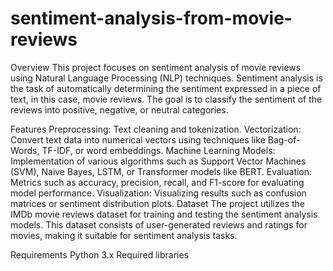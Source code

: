 # sentiment-analysis-from-movie-reviews

Overview
This project focuses on sentiment analysis of movie reviews using Natural Language Processing (NLP) techniques. Sentiment analysis is the task of automatically determining the sentiment expressed in a piece of text, in this case, movie reviews. The goal is to classify the sentiment of the reviews into positive, negative, or neutral categories.

Features
Preprocessing: Text cleaning and tokenization.
Vectorization: Convert text data into numerical vectors using techniques like Bag-of-Words, TF-IDF, or word embeddings.
Machine Learning Models: Implementation of various algorithms such as Support Vector Machines (SVM), Naive Bayes, LSTM, or Transformer models like BERT.
Evaluation: Metrics such as accuracy, precision, recall, and F1-score for evaluating model performance.
Visualization: Visualizing results such as confusion matrices or sentiment distribution plots.
Dataset
The project utilizes the IMDb movie reviews dataset for training and testing the sentiment analysis models. This dataset consists of user-generated reviews and ratings for movies, making it suitable for sentiment analysis tasks.

Requirements
Python 3.x
Required libraries 
